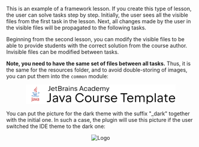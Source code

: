 This is an example of a framework lesson. 
If you create this type of lesson, the user can solve tasks step by step.
Initially, the user sees all the visible files from the first task in the lesson.
Next, all changes made by the user in the visible files 
will be propagated to the following tasks.

Beginning from the second lesson, you can modify the visible files to be able to provide 
students with the correct solution from the course author. 
Invisible files can be modified between tasks.

**Note, you need to have the same set of files between all tasks.** 
Thus, it is the same for the resources folder, and to avoid double-storing of images, 
you can put them into the `common` module:

<p align="center">
    <img src="../../../common/src/main/resources/images/logo.png" alt="Logo" width="400"/>
</p>

<div class="hint" title="How to change pictures between themes?">

You can put the picture for the dark theme with the suffix "_dark" together with the initial one. 
In such a case, the plugin will use this picture if the user switched the IDE theme to the dark one:

<p align="center">
    <img src="../../../common/src/main/resources/images/theme_example.gif" alt="Logo" width="500"/>
</p>
</div>
